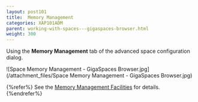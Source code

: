 ```yaml
---
layout: post101
title:  Memory Management
categories: XAP101ADM
parent: working-with-spaces---gigaspaces-browser.html
weight: 300
---
```


 Using the **Memory Management** tab of the advanced space configuration dialog.


![Space Memory Management - GigaSpaces Browser.jpg](/attachment_files/Space Memory Management - GigaSpaces Browser.jpg)


{%refer%}
See the [Memory Management Facilities](./memory-management-facilities.html) for details.
{%endrefer%}